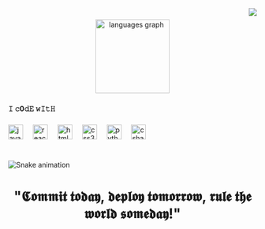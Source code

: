 <img align="right" height="" src="https://media0.giphy.com/media/v1.Y2lkPTc5MGI3NjExZ2d6MmQyNDh0djBnazIxYzhmaDNlaHp3cHBnbzNpa3BvM3Y3MGcyOCZlcD12MV9pbnRlcm5hbF9naWZfYnlfaWQmY3Q9Zw/iIqmM5tTjmpOB9mpbn/giphy.gif"  />

###

<div align="center">
  <img src="https://github-readme-stats.vercel.app/api/top-langs?username=nauvalachid&locale=en&hide_title=false&layout=compact&card_width=320&langs_count=5&theme=dracula&hide_border=false&order=2" height="150" alt="languages graph"  />
</div>

###

<h4 align="left">𝙸 𝚌0𝚍𝙴 𝚠𝙸𝚝𝙷</h4>

###

<div align="left">
  <img src="https://cdn.jsdelivr.net/gh/devicons/devicon/icons/javascript/javascript-original.svg" height="30" alt="javascript logo"  />
  <img width="12" />
  <img src="https://cdn.jsdelivr.net/gh/devicons/devicon/icons/react/react-original.svg" height="30" alt="react logo"  />
  <img width="12" />
  <img src="https://cdn.jsdelivr.net/gh/devicons/devicon/icons/html5/html5-original.svg" height="30" alt="html5 logo"  />
  <img width="12" />
  <img src="https://cdn.jsdelivr.net/gh/devicons/devicon/icons/css3/css3-original.svg" height="30" alt="css3 logo"  />
  <img width="12" />
  <img src="https://cdn.jsdelivr.net/gh/devicons/devicon/icons/python/python-original.svg" height="30" alt="python logo"  />
  <img width="12" />
  <img src="https://cdn.jsdelivr.net/gh/devicons/devicon/icons/csharp/csharp-original.svg" height="30" alt="csharp logo"  />
</div>

###

<br clear="both">

<img src="https://raw.githubusercontent.com/nauvalachid/nauvalachid/output/snake.svg" alt="Snake animation" />

###

<h1 align="center">"𝕮𝖔𝖒𝖒𝖎𝖙 𝖙𝖔𝖉𝖆𝖞, 𝖉𝖊𝖕𝖑𝖔𝖞 𝖙𝖔𝖒𝖔𝖗𝖗𝖔𝖜, 𝖗𝖚𝖑𝖊 𝖙𝖍𝖊 𝖜𝖔𝖗𝖑𝖉 𝖘𝖔𝖒𝖊𝖉𝖆𝖞!"</h1>

###
